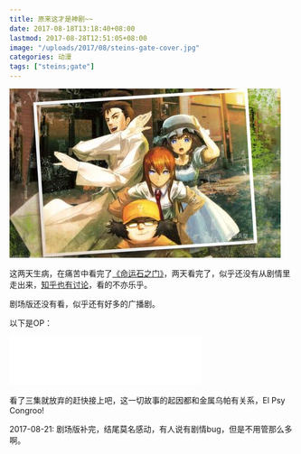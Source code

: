 ```yaml
---
title: 原来这才是神剧~~
date: 2017-08-18T13:18:40+08:00
lastmod: 2017-08-28T12:51:05+08:00
image: "/uploads/2017/08/steins-gate-cover.jpg"
categories: 动漫
tags: ["steins;gate"]
---
```


![](/uploads/2017/08/steins-gate.jpg)<!--more-->

这两天生病，在痛苦中看完了[《命运石之门》](//bangumi.bilibili.com/anime/836)，两天看完了，似乎还没有从剧情里走出来，[知乎也有讨论](https://www.zhihu.com/question/32143468)，看的不亦乐乎。

剧场版还没有看，似乎还有好多的广播剧。

以下是OP：

<iframe frameborder="no" border="0" marginwidth="0" marginheight="0" width=340 height=86 src="//music.163.com/outchain/player?type=2&id=26584163&auto=0&height=66"></iframe>

看了三集就放弃的赶快接上吧，这一切故事的起因都和金属乌帕有关系，El Psy Congroo!

2017-08-21: 剧场版补完，结尾莫名感动，有人说有剧情bug，但是不用管那么多啊。
